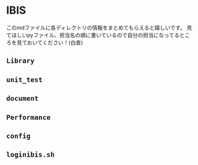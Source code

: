 # IBIS
このmdファイルに各ディレクトリの情報をまとめてもらえると嬉しいです。
見てほしいpyファイル、担当名の順に書いているので自分の担当になってるところを見ておいてください！(白倉)

## `Library`


## `unit_test`
 


## `document`




## `Performance`


## `config`


## `loginibis.sh`
